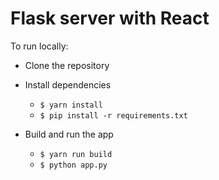 # Flask server with React

To run locally:
- Clone the repository

- Install dependencies
  - `$ yarn install`
  - `$ pip install -r requirements.txt`

- Build and run the app
  - `$ yarn run build`
  - `$ python app.py`
